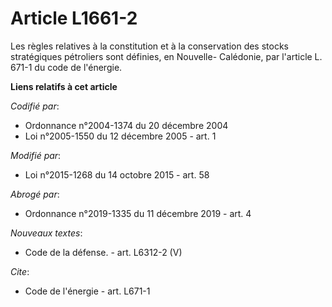 # Article L1661-2

Les règles relatives à la constitution et à la conservation des stocks stratégiques pétroliers sont définies, en Nouvelle-
Calédonie, par                                                 l'article L. 671-1 du code de l'énergie.

**Liens relatifs à cet article**

_Codifié par_:

  - Ordonnance n°2004-1374 du 20 décembre 2004
  - Loi n°2005-1550 du 12 décembre 2005 - art. 1

_Modifié par_:

  - Loi n°2015-1268 du 14 octobre 2015 - art. 58

_Abrogé par_:

  - Ordonnance n°2019-1335 du 11 décembre 2019 - art. 4

_Nouveaux textes_:

  - Code de la défense. - art. L6312-2 (V)

_Cite_:

  - Code de l'énergie - art. L671-1
